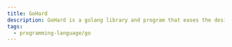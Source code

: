 ```yaml
---
title: GoHard
description: GoHard is a golang library and program that eases the design of hardware description languages using the power of go.
tags:
  - programming-language/go
---
```

